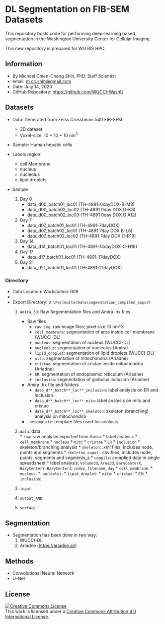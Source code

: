 # DL Segmentation on FIB-SEM Datasets
This repository hosts code for performing deep-learning based segmentation in the Washington University Center for Cellular Imaging. <br/>

This new repository is prepared for WU RIS HPC. <br/>

## Information
* By Michael Chien-Cheng Shih, PhD, Staff Scientist
* email: m.cc.shih@gmail.com
* Date: July 14, 2020
* GitHub Repository: https://github.com/WUCCI-WashU

## Datasets
* Data: Generated from Zeiss Crossbeam 540 FIB-SEM
    * 3D dataset
    * Voxel-size: 10 * 10 * 10 nm<sup>3</sup>

* Sample: Human hepatic cells
* Labels region: 
    * cell Membrane
    * nucleus
    * nucleolus
    * lipid droplets

* Sample 
    1. Day 0
        * data_d00_batch01_loc01 (TH-4891-0dayDOX-B-M3)
        * data_d00_batch02_loc02 (TH-4891 0day DOX D-K8)
        * data_d00_batch02_loc03 (TH-4891 0day DOX D A12)
    2. Day 7 
        * data_d07_batch01_loc01 (TH-4891-7dayDOX)
        * data_d07_batch02_loc01 (TH-4891 7day DOX B-L8)
        * data_d07_batch02_loc02 (TH-4891 7day DOX C-R19)
    3. Day 14
        * data_d14_batch01_loc01 (TH-4891-14dayDOX-C-H16)
    4. Day 17
        * data_d17_batch01_loc01 (TH-4891-17dayDOX)
    5. Day 21
        * data_d21_batch01_loc01 (TH-4891-21dayDOX)
    
### Directory
* Data Location: Workstation-008
* 
* Export Directory: `D:\PerlmutterData\segmentation_compiled_export`
    1. `Amira_3D`: Raw Segementation files and Amira .hx files
        * Raw files
            * `raw_img`: raw image files; pixel size 10 nm^3
            * `cell_membrane`: segmentation of area inside cell membrane (WUCCI-DL)
            * `nucleus`: segmentation of nucleus (WUCCI-DL)
            * `nucleolus`: segmentation of nucleolus (Amira)
            * `lipid_droplet`: segmentation of lipid droplets (WUCCI-DL)
            * `mito`: segmentation of mitochondria (Ariadne)
            * `cristae`: segmentation of cristae inside mitochondria (Ariadne)
            * `ER`: segmentation of endoplasmic reticulum (Ariadne)
            * `inclusion`: segmentation of globulus inclusion (Ariadne)
        * Amira .hx file and folders 
            * `data_d**_batch**_loc**_inclusion`: label analysis on ER and inclusion 
            * `data_d**_batch**_loc**_mito`: label analysis on mito and cristae
            * `data_d**_batch**_loc**_skeleton`: skeleton (branching) analysis on mitochondira
        * `.hxtemplate`: template files used for analysis 
    2. `data`: data  
            * `raw`: raw analysis exported from Amira
                * label analysis
                    * `cell_membrane`
                    * `nucleus`
                    * `mito`
                    * `cristae`
                    * `ER`
                    * `inclusion`
                * skeleton/branching analysis
                    * `skeleton`: .xml files; includes node, points and segments
                    * `skeleton_ouput`: .csv files; includes node, points, segments and segments_s
            * `compile`: complied data in single spreadsheet
                * label analysis: `Volume3d`, `Area3d`, `BaryCenterX`, `BaryCenterY`, `BaryCenterZ`, `index`, `filename`, `day`
                    * `cell_membrane`: 
                    * `nucleus`: 
                    * `nucleolus`: 
                    * `lipid_droplet`: 
                    * `mito`: 
                    * `cristae`: 
                    * `ER`: 
                    * `inclusion`: 

    
    
    3. `input`
    4. `output_AND`
    5. `surface`
    
    
    

## Segmentation
* Segmentation has been done in two way: 
    1. WUCCI-DL
    2. Ariadne (https://ariadne.ai/)

## Methods
* Convolutional Neural Network
* U-Net


















## License
<a rel="license" href="http://creativecommons.org/licenses/by/4.0/"><img alt="Creative Commons License" style="border-width:0" src="https://i.creativecommons.org/l/by/4.0/88x31.png" /></a><br />This work is licensed under a <a rel="license" href="http://creativecommons.org/licenses/by/4.0/">Creative Commons Attribution 4.0 International License</a>.